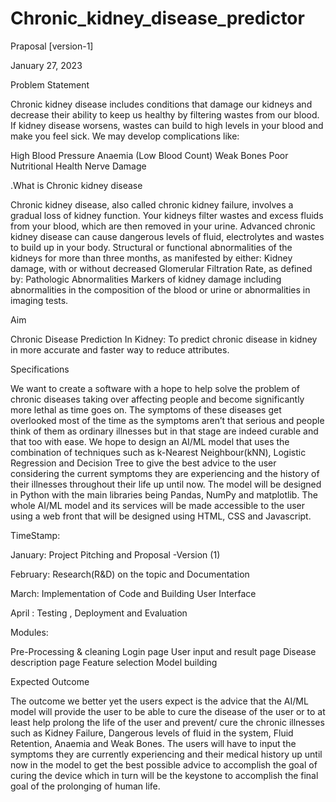 # Chronic_kidney_disease_predictor
Praposal [version-1]

January 27, 2023

Problem Statement

Chronic kidney disease includes conditions that damage our kidneys and decrease their ability to keep us healthy by filtering wastes from our blood. If kidney disease worsens, wastes can build to high levels in your blood and make you feel sick. We may develop complications like:

High Blood Pressure
Anaemia (Low Blood Count)
Weak Bones
Poor Nutritional Health
Nerve Damage

.What is Chronic kidney disease

Chronic kidney disease, also called chronic kidney failure, involves a gradual loss of kidney function. Your kidneys filter wastes and excess fluids from your blood, which are then removed in your urine. Advanced chronic kidney disease can cause dangerous levels of fluid, electrolytes and wastes to build up in your body.
Structural or  functional abnormalities of the kidneys for more than three months, as manifested by either:
Kidney damage, with or without decreased Glomerular Filtration Rate, as defined by:
Pathologic Abnormalities
Markers of kidney damage including abnormalities in the composition of the blood or urine or abnormalities in imaging tests.

Aim 

Chronic Disease Prediction In Kidney: To predict chronic disease in kidney in more accurate and faster way to reduce attributes.

Specifications

We want to create a software with a hope to help solve the problem of chronic diseases taking over affecting people and become significantly more lethal as time goes on. The symptoms of these diseases get overlooked most of the time as the symptoms aren’t that serious and people think of them as ordinary illnesses but in that stage are indeed curable and that too with ease.
We hope to design an AI/ML model that uses the combination of techniques such as k-Nearest Neighbour(kNN), Logistic Regression and Decision Tree to give the best advice to the user considering the current symptoms they are experiencing and the history of their illnesses throughout their life up until now. The model will be designed in Python with the main libraries being Pandas, NumPy and matplotlib. The whole AI/ML model and its services will be made accessible to the user using a web front that will be designed using HTML, CSS and Javascript.

TimeStamp:

January: Project Pitching and Proposal -Version (1) 

February: Research(R&D) on the topic and Documentation

March: Implementation of Code and Building User Interface

April : Testing , Deployment and Evaluation

Modules:

Pre-Processing & cleaning
Login page
User input and result page
Disease description page
Feature selection
Model building

Expected Outcome

The outcome we  better yet the users expect is the advice that the AI/ML model will provide the user to be able to cure the disease of the user or to at least help prolong the life of the user and prevent/ cure the chronic illnesses such as Kidney Failure, Dangerous levels of fluid in the system, Fluid Retention, Anaemia and Weak Bones. The users will have to input the symptoms they are currently experiencing and their medical history up until now in the model to get the best possible advice to accomplish the goal of curing the device which in turn will be the keystone to accomplish the final goal of the prolonging of human life.
